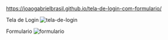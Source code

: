 https://joaogabrielbrasil.github.io/tela-de-login-com-formulario/

Tela de Login
![tela-de-login](https://user-images.githubusercontent.com/28787494/136667028-3b3ef96f-20fc-4f6f-9a5e-88746afe8224.png)

Formulario
![formulario](https://user-images.githubusercontent.com/28787494/136667026-b72e44b0-4783-4673-b299-f1d167ab74c6.png)
